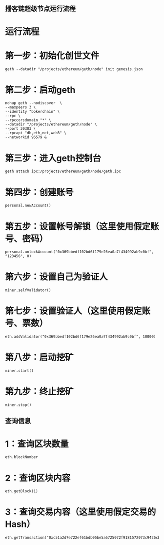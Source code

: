 ## 播客链超级节点运行流程

# 运行流程

# 第一步：初始化创世文件
	geth --datadir "/projects/ethereum/geth/node" init genesis.json

# 第二步：启动geth
	nohup geth --nodiscover  \
	--maxpeers 3 \
	--identity "bokerchain" \
	--rpc \
	--rpccorsdomain "*" \
	--datadir "/projects/ethereum/geth/node" \
	--port 30303 \
	--rpcapi "db,eth,net,web3" \
	--networkid 96579 &

# 第三步：进入geth控制台
	geth attach ipc:/projects/ethereum/geth/node/geth.ipc

# 第四步：创建账号
	personal.newAccount()

# 第五步：设置帐号解锁（这里使用假定账号、密码）
	personal.unlockAccount("0x369bbedf102bd6f179e26ea0a7f434992ab9c0bf", "123456", 0)

# 第六步：设置自己为验证人
	miner.selfValidator()

# 第七步：设置验证人（这里使用假定账号、票数）
	eth.addValidator("0x369bbedf102bd6f179e26ea0a7f434992ab9c0bf", 10000)

# 第八步：启动挖矿
	miner.start()

# 第九步：终止挖矿
	miner.stop()
	
	
## 查询信息

# 1：查询区块数量
	eth.blockNumber

# 2：查询区块内容
	eth.getBlock(1) 

# 3：查询交易内容（这里使用假定交易的Hash）
	eth.getTransaction("0xc51a2d7e722ef61bdb05be5a6725072f9181572073c9426cb9defe9aa91efdef")